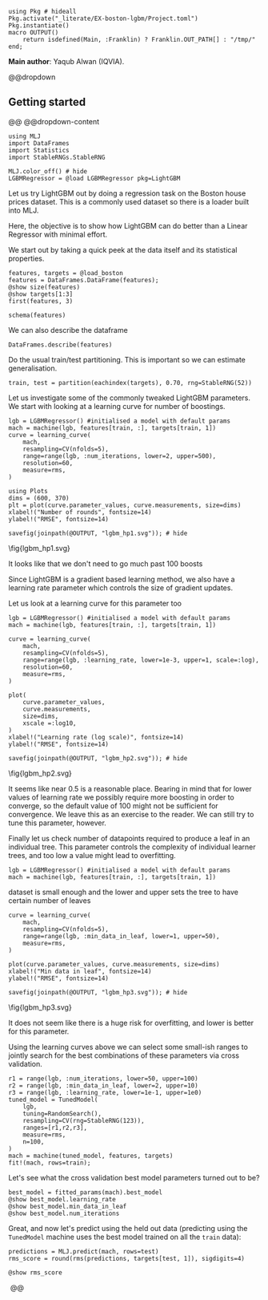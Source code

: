 <!--This file was generated, do not modify it.-->
````julia:ex1
using Pkg # hideall
Pkg.activate("_literate/EX-boston-lgbm/Project.toml")
Pkg.instantiate()
macro OUTPUT()
    return isdefined(Main, :Franklin) ? Franklin.OUT_PATH[] : "/tmp/"
end;
````

**Main author**: Yaqub Alwan (IQVIA).

@@dropdown
## Getting started
@@
@@dropdown-content

````julia:ex2
using MLJ
import DataFrames
import Statistics
import StableRNGs.StableRNG

MLJ.color_off() # hide
LGBMRegressor = @load LGBMRegressor pkg=LightGBM
````

Let us try LightGBM out by doing a regression task on the Boston house prices dataset.
This is a commonly used dataset so there is a loader built into MLJ.

Here, the objective is to show how LightGBM can do better than a Linear Regressor
with minimal effort.

We start out by taking a quick peek at the data itself and its statistical properties.

````julia:ex3
features, targets = @load_boston
features = DataFrames.DataFrame(features);
@show size(features)
@show targets[1:3]
first(features, 3)
````

````julia:ex4
schema(features)
````

We can also describe the dataframe

````julia:ex5
DataFrames.describe(features)
````

Do the usual train/test partitioning. This is important so we can estimate
generalisation.

````julia:ex6
train, test = partition(eachindex(targets), 0.70, rng=StableRNG(52))
````

Let us investigate some of the commonly tweaked LightGBM parameters. We start with
looking at a learning curve for number of boostings.

````julia:ex7
lgb = LGBMRegressor() #initialised a model with default params
mach = machine(lgb, features[train, :], targets[train, 1])
curve = learning_curve(
    mach,
    resampling=CV(nfolds=5),
    range=range(lgb, :num_iterations, lower=2, upper=500),
    resolution=60,
    measure=rms,
)

using Plots
dims = (600, 370)
plt = plot(curve.parameter_values, curve.measurements, size=dims)
xlabel!("Number of rounds", fontsize=14)
ylabel!("RMSE", fontsize=14)

savefig(joinpath(@OUTPUT, "lgbm_hp1.svg")); # hide
````

\fig{lgbm_hp1.svg}

It looks like that we don't need to go much past 100 boosts

Since LightGBM is a gradient based learning method, we also have a learning rate
parameter which controls the size of gradient updates.

Let us look at a learning curve for this parameter too

````julia:ex8
lgb = LGBMRegressor() #initialised a model with default params
mach = machine(lgb, features[train, :], targets[train, 1])

curve = learning_curve(
    mach,
    resampling=CV(nfolds=5),
    range=range(lgb, :learning_rate, lower=1e-3, upper=1, scale=:log),
    resolution=60,
    measure=rms,
)

plot(
    curve.parameter_values,
    curve.measurements,
    size=dims,
    xscale =:log10,
)
xlabel!("Learning rate (log scale)", fontsize=14)
ylabel!("RMSE", fontsize=14)

savefig(joinpath(@OUTPUT, "lgbm_hp2.svg")); # hide
````

\fig{lgbm_hp2.svg}

It seems like near 0.5 is a reasonable place. Bearing in mind that for lower values of
learning rate we possibly require more boosting in order to converge, so the default
value of 100 might not be sufficient for convergence. We leave this as an exercise to
the reader.  We can still try to tune this parameter, however.

Finally let us check number of datapoints required to produce a leaf in an individual
tree. This parameter controls the complexity of individual learner trees, and too low a
value might lead to overfitting.

````julia:ex9
lgb = LGBMRegressor() #initialised a model with default params
mach = machine(lgb, features[train, :], targets[train, 1])
````

dataset is small enough and the lower and upper sets the tree to have certain number of
leaves

````julia:ex10
curve = learning_curve(
    mach,
    resampling=CV(nfolds=5),
    range=range(lgb, :min_data_in_leaf, lower=1, upper=50),
    measure=rms,
)

plot(curve.parameter_values, curve.measurements, size=dims)
xlabel!("Min data in leaf", fontsize=14)
ylabel!("RMSE", fontsize=14)

savefig(joinpath(@OUTPUT, "lgbm_hp3.svg")); # hide
````

\fig{lgbm_hp3.svg}

It does not seem like there is a huge risk for overfitting, and lower is better for this
parameter.

Using the learning curves above we can select some small-ish ranges to jointly search
for the best combinations of these parameters via cross validation.

````julia:ex11
r1 = range(lgb, :num_iterations, lower=50, upper=100)
r2 = range(lgb, :min_data_in_leaf, lower=2, upper=10)
r3 = range(lgb, :learning_rate, lower=1e-1, upper=1e0)
tuned_model = TunedModel(
    lgb,
    tuning=RandomSearch(),
    resampling=CV(rng=StableRNG(123)),
    ranges=[r1,r2,r3],
    measure=rms,
    n=100,
)
mach = machine(tuned_model, features, targets)
fit!(mach, rows=train);
````

Let's see what the cross validation best model parameters turned out to be?

````julia:ex12
best_model = fitted_params(mach).best_model
@show best_model.learning_rate
@show best_model.min_data_in_leaf
@show best_model.num_iterations
````

Great, and now let's predict using the held out data (predicting using the `TunedModel`
machine uses the best model trained on all the `train` data):

````julia:ex13
predictions = MLJ.predict(mach, rows=test)
rms_score = round(rms(predictions, targets[test, 1]), sigdigits=4)

@show rms_score
````

‎
@@

